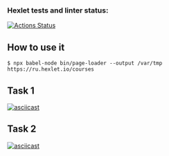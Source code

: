 ### Hexlet tests and linter status:
[![Actions Status](https://github.com/derevyankindenis/frontend-testing-react-project-lvl1/workflows/hexlet-check/badge.svg)](https://github.com/derevyankindenis/frontend-testing-react-project-lvl1/actions)

## How to use it

```shell
$ npx babel-node bin/page-loader --output /var/tmp https://ru.hexlet.io/courses
```
## Task 1
[![asciicast](https://asciinema.org/a/aoezGvTzc6RtyVy4otEVUXhoy.svg)](https://asciinema.org/a/aoezGvTzc6RtyVy4otEVUXhoy)

## Task 2
[![asciicast](https://asciinema.org/a/tvwqK0V0tBkjIHBQE7QXDLvSZ.svg)](https://asciinema.org/a/tvwqK0V0tBkjIHBQE7QXDLvSZ)